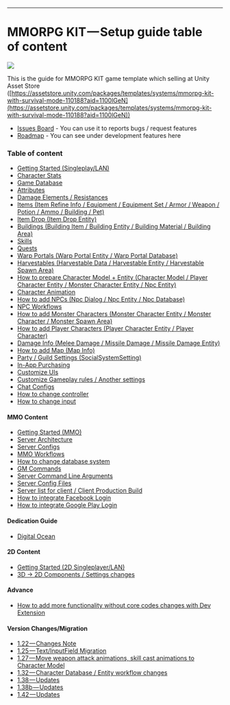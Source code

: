 * * *

MMORPG KIT — Setup guide table of content
=========================================

![](https://cdn-images-1.medium.com/max/1600/1*181LgUonGXa8aTGEESkpsw.png)

This is the guide for MMORPG KIT game template which selling at Unity Asset Store ([https://assetstore.unity.com/packages/templates/systems/mmorpg-kit-with-survival-mode-110188?aid=1100lGeN](https://assetstore.unity.com/packages/templates/systems/mmorpg-kit-with-survival-mode-110188?aid=1100lGeN))

* [Issues Board](https://github.com/suriyun-production/mmorpg-kit-docs/issues) - You can use it to reports bugs / request features
* [Roadmap](https://trello.com/b/u8UU1vML/mmorpg-kit-roadmap) - You can see under development features here

### Table of content

*   [Getting Started (Singleplay/LAN)](pages/001-getting-started-singleplayer-lan)
*   [Character Stats](pages/002-character-stats)
*   [Game Database](pages/003-game-database)
*   [Attributes](pages/004-attributes-and-how-to-create-it)
*   [Damage Elements / Resistances](pages/005-damage-elements-resistances-and-how-to-create-it)
*   [Items (Item Refine Info / Equipment / Equipment Set / Armor / Weapon / Potion / Ammo / Building / Pet)](pages/006-items-equipment-armor-weapon-potion-ammo)
*   [Item Drop (Item Drop Entity)](pages/007-item-drops-item-drop-entity)
*   [Buildings (Building Item / Building Entity / Building Material / Building Area)](pages/008-building-building-item-building-entity-building-material-building-area)
*   [Skills](pages/009-skills)
*   [Quests](pages/010-quests)
*   [Warp Portals (Warp Portal Entity / Warp Portal Database)](pages/011-warp-portals)
*   [Harvestables (Harvestable Data / Harvestable Entity / Harvestable Spawn Area)](pages/012-harvestable-harvestable-data-harvestable-entity-harvestable-spawn-area)
*   [How to prepare Character Model + Entity (Character Model / Player Character Entity / Monster Character Entity / Npc Entity)](pages/013-character-model-entity-player-character-entity-monster-character-entity-npc-entity)
*   [Character Animation](pages/014-character-animation)
*   [How to add NPCs (Npc Dialog / Npc Entity / Npc Database)](pages/015-npcs-npc-dialog-npc-entity-npc-database)
*   [NPC Workflows](pages/xxx-npc-workflows)
*   [How to add Monster Characters (Monster Character Entity / Monster Character / Monster Spawn Area)](pages/016-monsters-monster-character-monster-spawn-area)
*   [How to add Player Characters (Player Character Entity / Player Character)](pages/017-player-characters)
*   [Damage Info (Melee Damage / Missile Damage / Missile Damage Entity)](pages/018-damage-info-melee-damage-missile-damage-missile-damage-entit)
*   [How to add Map (Map Info)](pages/019-map-info)
*   [Party / Guild Settings (SocialSystemSetting)](pages/020-party-guild-settings-socialsystemsetting)
*   [In-App Purchasing](pages/021-in-app-purchasing)
*   [Customize UIs](pages/022-customize-uis)
*   [Customize Gameplay rules / Another settings](pages/023-customize-uis-gameplay-rules-another-settings)
*   [Chat Configs](pages/024-chat-configs)
*   [How to change controller](pages/xxx-how-to-change-controller)
*   [How to change input](pages/xxx-how-to-change-input)

#### MMO Content

*   [Getting Started (MMO)](pages/025-getting-started-mmo)
*   [Server Architecture](pages/026-server-architecture)
*   [Server Configs](pages/027-server-configs)
*   [MMO Workflows](pages/xxx-mmo-workflows)
*   [How to change database system](pages/028-how-to-change-database-system)
*   [GM Commands](pages/029-gm-commands)
*   [Server Command Line Arguments](pages/030-server-command-line-argument)
*   [Server Config Files](pages/031-server-config-files)
*   [Server list for client / Client Production Build](pages/032-server-list-for-client)
*   [How to integrate Facebook Login](pages/033-how-to-integrate-facebook-login)
*   [How to integrate Google Play Login](pages/034-how-to-integrate-google-play-login)

#### Dedication Guide
*   [Digital Ocean](dedicates/digitalocean)

#### 2D Content

*   [Getting Started (2D Singleplayer/LAN)](pages/035-getting-started-2d-singleplayer-lan)
*   [3D → 2D Components / Settings changes](pages/036-2d-3d-comparison)

#### Advance

*   [How to add more functionality without core codes changes with Dev Extension](pages/037-dev-extension)

#### Version Changes/Migration

*   [1.22 — Changes Note](pages/038-1-22-changes-not)
*   [1.25 — Text/InputField Migration](pages/039-1-25-text-inputfield-migration)
*   [1.27 — Move weapon attack animations, skill cast animations to Character Model](pages/040-1-27-move-weapon-attack-animations-skill-cast-animations-to-character-model)
*   [1.32 — Character Database / Entity workflow changes](pages/041-1-32-character-database-entity-workflow-changes)
*   [1.38 — Updates](pages/042-1-38-updates)
*   [1.38b — Updates](pages/043-1-38b-updates)
*   [1.42 — Updates](pages/044-1-42-updates)